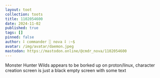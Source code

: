 ```yaml
---
layout: toot
collection: toots
title: 1102054600
date: 2024-11-02
published: true
tags: []
pinned: false
author: ⸸ commander ░ nova ⸸ :~$
avatar: /img/avatar/daemon.jpeg
mastodon: https://mastodon.online/@cmdr_nova/1102054600
---
```


Monster Hunter Wilds appears to be borked up on proton/linux, character creation screen is just a black empty screen with some text
